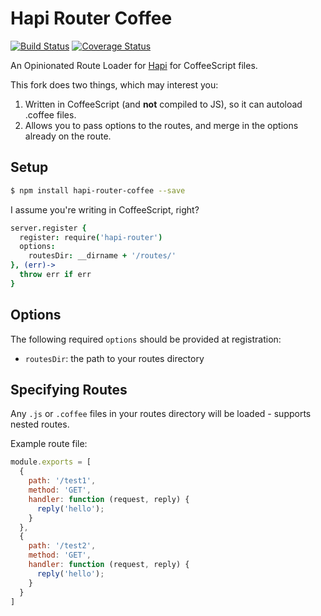 # Hapi Router Coffee
[![Build Status](https://travis-ci.org/ethanmick/hapi-router-coffee.svg?branch=master)](https://travis-ci.org/ethanmick/hapi-router-coffee.svg?branch=master) [![Coverage Status](https://coveralls.io/repos/ethanmick/hapi-router-coffee/badge.svg?branch=master)](https://coveralls.io/r/ethanmick/hapi-router-coffee?branch=master)

An Opinionated Route Loader for [Hapi](https://github.com/hapijs/hapi) for CoffeeScript files.

This fork does two things, which may interest you:
1. Written in CoffeeScript (and **not** compiled to JS), so it can autoload .coffee files.
2. Allows you to pass options to the routes, and merge in the options already on the route.

## Setup

```bash
$ npm install hapi-router-coffee --save
```

I assume you're writing in CoffeeScript, right?
```coffee
server.register {
  register: require('hapi-router')
  options:
    routesDir: __dirname + '/routes/'
}, (err)->
  throw err if err
}
```

## Options

The following required `options` should be provided at registration:
* `routesDir`: the path to your routes directory

## Specifying Routes
Any `.js` or `.coffee` files in your routes directory will be loaded - supports nested routes.

Example route file:
```js
module.exports = [
  {
    path: '/test1',
    method: 'GET',
    handler: function (request, reply) {
      reply('hello');
    }
  },
  {
    path: '/test2',
    method: 'GET',
    handler: function (request, reply) {
      reply('hello');
    }
  }
]
```
